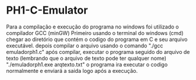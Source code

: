 # PH1-C-Emulator

Para a compilação e execução do programa no windows foi utilizado o compilador GCC (minGW)
Primeiro usando o terminal do windows (cmd) chegar ao diretório que contém o codigo do programa em C e seu arquivo executável.
depois compilar o arquivo usando o comando "./gcc emuladorph1.c"
após compilar, executar o programa seguido do arquivo de texto (lembrando que o arquivo de texto pode ter qualquer nome) "./emuladorph1.exe arqtexto.txt"
o programa ira executar o codigo normalmente e enviará a saida logo após a execução.
